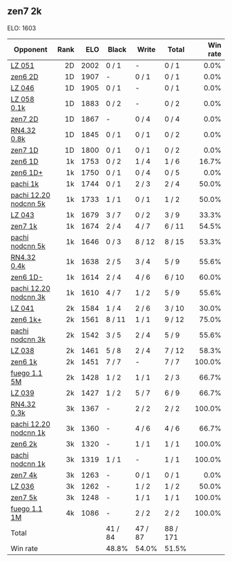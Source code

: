## zen7 2k ##

ELO: 1603

Opponent | Rank | ELO | Black | Write | Total | Win rate
---------|-----:|----:|-------|-------|-------|-------:
[LZ 051](LZ%20051.md) | 2D | 2002 | 0 / 1 | - | 0 / 1 | 0.0%
[zen6 2D](zen6%202D.md) | 1D | 1907 | - | 0 / 1 | 0 / 1 | 0.0%
[LZ 046](LZ%20046.md) | 1D | 1905 | 0 / 1 | - | 0 / 1 | 0.0%
[LZ 058 0.1k](LZ%20058%200.1k.md) | 1D | 1883 | 0 / 2 | - | 0 / 2 | 0.0%
[zen7 2D](zen7%202D.md) | 1D | 1867 | - | 0 / 4 | 0 / 4 | 0.0%
[RN4.32 0.8k](RN4.32%200.8k.md) | 1D | 1845 | 0 / 1 | 0 / 1 | 0 / 2 | 0.0%
[zen7 1D](zen7%201D.md) | 1D | 1800 | 0 / 1 | 0 / 1 | 0 / 2 | 0.0%
[zen6 1D](zen6%201D.md) | 1k | 1753 | 0 / 2 | 1 / 4 | 1 / 6 | 16.7%
[zen6 1D+](zen6%201D+.md) | 1k | 1750 | 0 / 1 | 0 / 4 | 0 / 5 | 0.0%
[pachi 1k](pachi%201k.md) | 1k | 1744 | 0 / 1 | 2 / 3 | 2 / 4 | 50.0%
[pachi 12.20 nodcnn 5k](pachi%2012.20%20nodcnn%205k.md) | 1k | 1733 | 1 / 1 | 0 / 1 | 1 / 2 | 50.0%
[LZ 043](LZ%20043.md) | 1k | 1679 | 3 / 7 | 0 / 2 | 3 / 9 | 33.3%
[zen7 1k](zen7%201k.md) | 1k | 1674 | 2 / 4 | 4 / 7 | 6 / 11 | 54.5%
[pachi nodcnn 5k](pachi%20nodcnn%205k.md) | 1k | 1646 | 0 / 3 | 8 / 12 | 8 / 15 | 53.3%
[RN4.32 0.4k](RN4.32%200.4k.md) | 1k | 1638 | 2 / 5 | 3 / 4 | 5 / 9 | 55.6%
[zen6 1D-](zen6%201D-.md) | 1k | 1614 | 2 / 4 | 4 / 6 | 6 / 10 | 60.0%
[pachi 12.20 nodcnn 3k](pachi%2012.20%20nodcnn%203k.md) | 1k | 1610 | 4 / 7 | 1 / 2 | 5 / 9 | 55.6%
[LZ 041](LZ%20041.md) | 2k | 1584 | 1 / 4 | 2 / 6 | 3 / 10 | 30.0%
[zen6 1k+](zen6%201k+.md) | 2k | 1561 | 8 / 11 | 1 / 1 | 9 / 12 | 75.0%
[pachi nodcnn 3k](pachi%20nodcnn%203k.md) | 2k | 1542 | 3 / 5 | 2 / 4 | 5 / 9 | 55.6%
[LZ 038](LZ%20038.md) | 2k | 1461 | 5 / 8 | 2 / 4 | 7 / 12 | 58.3%
[zen6 1k](zen6%201k.md) | 2k | 1451 | 7 / 7 | - | 7 / 7 | 100.0%
[fuego 1.1 5M](fuego%201.1%205M.md) | 2k | 1428 | 1 / 2 | 1 / 1 | 2 / 3 | 66.7%
[LZ 039](LZ%20039.md) | 2k | 1427 | 1 / 2 | 5 / 7 | 6 / 9 | 66.7%
[RN4.32 0.3k](RN4.32%200.3k.md) | 3k | 1367 | - | 2 / 2 | 2 / 2 | 100.0%
[pachi 12.20 nodcnn 1k](pachi%2012.20%20nodcnn%201k.md) | 3k | 1360 | - | 4 / 6 | 4 / 6 | 66.7%
[zen6 2k](zen6%202k.md) | 3k | 1320 | - | 1 / 1 | 1 / 1 | 100.0%
[pachi nodcnn 1k](pachi%20nodcnn%201k.md) | 3k | 1319 | 1 / 1 | - | 1 / 1 | 100.0%
[zen7 4k](zen7%204k.md) | 3k | 1263 | - | 0 / 1 | 0 / 1 | 0.0%
[LZ 036](LZ%20036.md) | 3k | 1262 | - | 1 / 2 | 1 / 2 | 50.0%
[zen7 5k](zen7%205k.md) | 3k | 1248 | - | 1 / 1 | 1 / 1 | 100.0%
[fuego 1.1 1M](fuego%201.1%201M.md) | 4k | 1086 | - | 2 / 2 | 2 / 2 | 100.0%
Total | | | 41 / 84 | 47 / 87 | 88 / 171 | 
Win rate| | | 48.8% | 54.0% | 51.5% | 
